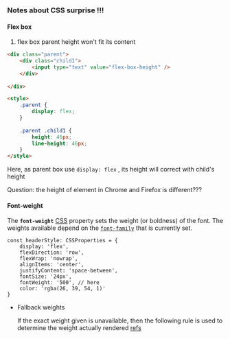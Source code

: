 ### Notes about CSS surprise !!!




#### Flex box
1. flex box parent height won't fit its content

```html
<div class="parent">
    <div class="child1">
        <input type="text" value="flex-box-height" />
    </div>
    
</div>

<style>
    .parent {
        display: flex;
    }
    
    .parent .child1 {
        height: 46px;
        line-height: 46px;
    }
</style>


```

Here, as parent box use `display: flex` , its height will correct with child's height



Question: the height of element in Chrome and Firefox is different???





#### Font-weight

The **`font-weight`** [CSS](https://developer.mozilla.org/en-US/docs/Web/CSS) property sets the weight (or boldness) of the font. The weights available depend on the [`font-family`](https://developer.mozilla.org/en-US/docs/Web/CSS/font-family) that is currently set.

```ty
const headerStyle: CSSProperties = {
    display: 'flex',
    flexDirection: 'row',
    flexWrap: 'nowrap',
    alignItems: 'center',
    justifyContent: 'space-between',
    fontSize: '24px',
    fontWeight: '500', // here 
    color: 'rgba(26, 39, 54, 1)'
}

```

- Fallback weights

  If the exact weight given is unavailable, then the following rule is used to determine the weight actually rendered [refs](https://developer.mozilla.org/en-US/docs/Web/CSS/font-weight)

  